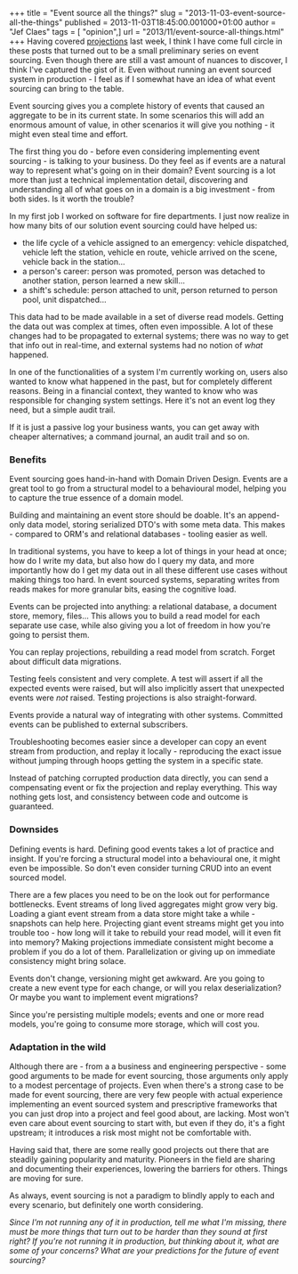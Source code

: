 +++
title = "Event source all the things?"
slug = "2013-11-03-event-source-all-the-things"
published = 2013-11-03T18:45:00.001000+01:00
author = "Jef Claes"
tags = [ "opinion",]
url = "2013/11/event-source-all-things.html"
+++
Having covered
[projections](http://www.jefclaes.be/2013/10/event-projections.html)
last week, I think I have come full circle in these posts that turned
out to be a small preliminary series on event sourcing. Even though
there are still a vast amount of nuances to discover, I think I've
captured the gist of it. Even without running an event sourced system in
production - I feel as if I somewhat have an idea of what event sourcing
can bring to the table.  
  
Event sourcing gives you a complete history of events that caused an
aggregate to be in its current state. In some scenarios this will add an
enormous amount of value, in other scenarios it will give you nothing -
it might even steal time and effort.  
  
The first thing you do - before even considering implementing event
sourcing - is talking to your business. Do they feel as if events are a
natural way to represent what's going on in their domain? Event sourcing
is a lot more than just a technical implementation detail, discovering
and understanding all of what goes on in a domain is a big investment -
from both sides. Is it worth the trouble?  
  
In my first job I worked on software for fire departments. I just now
realize in how many bits of our solution event sourcing could have
helped us:  
- the life cycle of a vehicle assigned to an emergency: vehicle dispatched, vehicle left the station, vehicle en route, vehicle arrived on the scene, vehicle back in the station...
- a person's career: person was promoted, person was detached to another station, person learned a new skill...
- a shift's schedule: person attached to unit, person returned to person pool, unit dispatched...

This data had to be made available in a set of diverse read models.
Getting the data out was complex at times, often even impossible. A lot
of these changes had to be propagated to external systems; there was no
way to get that info out in real-time, and external systems had no
notion of *what* happened.  
  
In one of the functionalities of a system I'm currently working on,
users also wanted to know what happened in the past, but for completely
different reasons. Being in a financial context, they wanted to know who
was responsible for changing system settings. Here it's not an event log
they need, but a simple audit trail.  
  
If it is just a passive log your business wants, you can get away with
cheaper alternatives; a command journal, an audit trail and so on.  
  
### Benefits
 
Event sourcing goes hand-in-hand with Domain Driven Design. Events are
a great tool to go from a structural model to a behavioural model,
helping you to capture the true essence of a domain model.  
  
Building and maintaining an event store should be doable. It's an
append-only data model, storing serialized DTO's with some meta data.
This makes - compared to ORM's and relational databases - tooling easier
as well.  
  
In traditional systems, you have to keep a lot of things in your head at
once; how do I write my data, but also how do I query my data, and more
importantly how do I get my data out in all these different use cases
without making things too hard. In event sourced systems, separating
writes from reads makes for more granular bits, easing the cognitive
load.  
  
Events can be projected into anything: a relational database, a document
store, memory, files... This allows you to build a read model for each
separate use case, while also giving you a lot of freedom in how you're
going to persist them.  
  
You can replay projections, rebuilding a read model from scratch. Forget
about difficult data migrations.  
  
Testing feels consistent and very complete. A test will assert if all
the expected events were raised, but will also implicitly assert that
unexpected events were *not* raised. Testing projections is also
straight-forward.  
  
Events provide a natural way of integrating with other systems.
Committed events can be published to external subscribers.  
  
Troubleshooting becomes easier since a developer can copy an event
stream from production, and replay it locally - reproducing the exact
issue without jumping through hoops getting the system in a specific
state.  
  
Instead of patching corrupted production data directly, you can send a
compensating event or fix the projection and replay everything. This way
nothing gets lost, and consistency between code and outcome is
guaranteed.  
  
### Downsides  
  
Defining events is hard. Defining good events takes a lot of practice
and insight. If you're forcing a structural model into a behavioural
one, it might even be impossible. So don't even consider turning CRUD
into an event sourced model.  
  
There are a few places you need to be on the look out for performance
bottlenecks. Event streams of long lived aggregates might grow very big.
Loading a giant event stream from a data store might take a while -
snapshots can help here. Projecting giant event streams might get you
into trouble too - how long will it take to rebuild your read model,
will it even fit into memory? Making projections immediate consistent
might become a problem if you do a lot of them. Parallelization or
giving up on immediate consistency might bring solace.  
  
Events don't change, versioning might get awkward. Are you going to
create a new event type for each change, or will you relax
deserialization? Or maybe you want to implement event migrations?  
  
Since you're persisting multiple models; events and one or more read
models, you're going to consume more storage, which will cost you.  
  
### Adaptation in the wild  
  
Although there are - from a a business and engineering perspective -
some good arguments to be made for event sourcing, those arguments only
apply to a modest percentage of projects. Even when there's a strong
case to be made for event sourcing, there are very few people with
actual experience implementing an event sourced system and prescriptive
frameworks that you can just drop into a project and feel good about,
are lacking. Most won't even care about event sourcing to start with,
but even if they do, it's a fight upstream; it introduces a risk most
might not be comfortable with.  
  
Having said that, there are some really good projects out there that are
steadily gaining popularity and maturity. Pioneers in the field are
sharing and documenting their experiences, lowering the barriers for
others. Things are moving for sure.  
  
As always, event sourcing is not a paradigm to blindly apply to each and
every scenario, but definitely one worth considering.  
  
*Since I'm not running any of it in production, tell me what I'm
missing, there must be more things that turn out to be harder than they
sound at first right? If you're not running it in production, but
thinking about it, what are some of your concerns? What are your
predictions for the future of event sourcing?*
